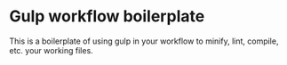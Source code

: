 # Gulp workflow boilerplate

This is a boilerplate of using gulp in your workflow to minify, lint, compile, etc. your working files.
